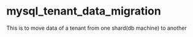 # mysql_tenant_data_migration
This is to move data of a tenant from one shard(db machine) to another
